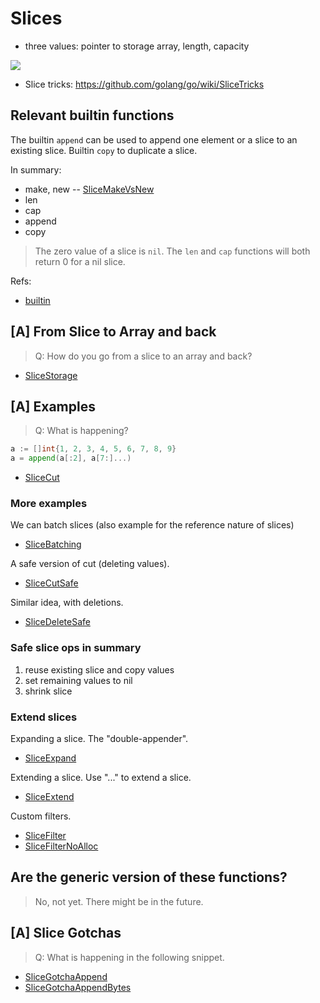 # Slices

* three values: pointer to storage array, length, capacity

![](SlicesViz.png)

* Slice tricks: https://github.com/golang/go/wiki/SliceTricks

## Relevant builtin functions

The builtin `append` can be used to append one element or a slice to an existing
slice. Builtin `copy` to duplicate a slice.

In summary:

* make, new -- [SliceMakeVsNew](x/SlicesExtra/SliceMakeVsNew/main.go)
* len
* cap
* append
* copy

> The zero value of a slice is `nil`. The `len` and `cap` functions will both return 0 for a nil slice.

Refs:

* [builtin](https://golang.org/pkg/builtin/)

## [A] From Slice to Array and back

> Q: How do you go from a slice to an array and back?

* [SliceStorage](x/SlicesExtra/SliceStorage/main.go)

## [A] Examples

> Q: What is happening?

```go
a := []int{1, 2, 3, 4, 5, 6, 7, 8, 9}
a = append(a[:2], a[7:]...)
```

* [SliceCut](x/SlicesExtra/SliceCut/main.go)

### More examples

We can batch slices (also example for the reference nature of slices)

* [SliceBatching](x/SlicesExtra/SliceBatching/main.go)

A safe version of cut (deleting values).

* [SliceCutSafe](x/SlicesExtra/SliceCutSafe/main.go)

Similar idea, with deletions.

* [SliceDeleteSafe](x/SlicesExtra/SliceDeleteSafe/main.go)

### Safe slice ops in summary

1. reuse existing slice and copy values
2. set remaining values to nil
3. shrink slice

### Extend slices

Expanding a slice. The "double-appender".

* [SliceExpand](x/SlicesExtra/SliceExpand/main.go)

Extending a slice. Use "..." to extend a slice.

* [SliceExtend](x/SlicesExtra/SliceExtend/main.go)

Custom filters.

* [SliceFilter](x/SlicesExtra/SliceFilter/main.go)
* [SliceFilterNoAlloc](x/SlicesExtra/SliceFilterNoAlloc/main.go)


## Are the generic version of these functions?

> No, not yet. There might be in the future.

## [A] Slice Gotchas

> Q: What is happening in the following snippet.

* [SliceGotchaAppend](x/SlicesExtra/SliceGotchaAppend/main.go)
* [SliceGotchaAppendBytes](x/SlicesExtra/SliceGotchaAppendBytes/main.go)
